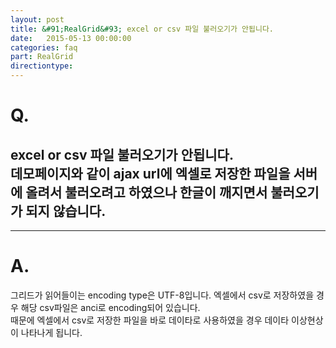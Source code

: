 ```yaml
---
layout: post
title: &#91;RealGrid&#93; excel or csv 파일 불러오기가 안됩니다.
date:   2015-05-13 00:00:00
categories: faq
part: RealGrid
directiontype: 
---
```


# Q.

excel or csv 파일 불러오기가 안됩니다.  
데모페이지와 같이 ajax url에 엑셀로 저장한 파일을 서버에 올려서 불러오려고 하였으나 한글이 깨지면서 불러오기가 되지 않습니다.
---
***

# A.

그리드가 읽어들이는 encoding type은 UTF-8입니다. 엑셀에서 csv로 저장하였을 경우 해당 csv파일은 anci로 encoding되어 있습니다.  
때문에 엑셀에서 csv로 저장한 파일을 바로 데이타로 사용하였을 경우 데이타 이상현상이 나타나게 됩니다.

